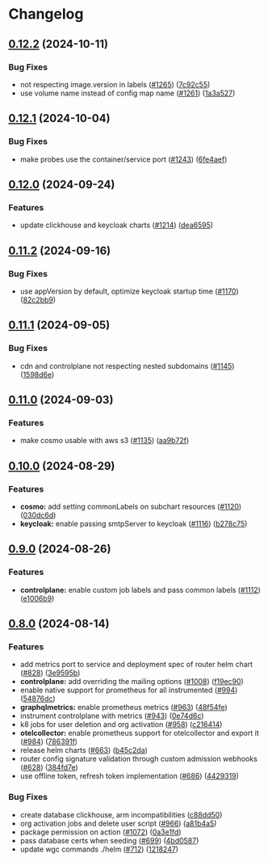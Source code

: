 # Changelog

## [0.12.2](https://github.com/wundergraph/cosmo/compare/helm-cosmo@0.12.1...helm-cosmo@0.12.2) (2024-10-11)


### Bug Fixes

* not respecting image.version in labels ([#1265](https://github.com/wundergraph/cosmo/issues/1265)) ([7c92c55](https://github.com/wundergraph/cosmo/commit/7c92c5576c3d713cc9c1349cf6f725f79ed75310))
* use volume name instead of config map name ([#1261](https://github.com/wundergraph/cosmo/issues/1261)) ([1a3a527](https://github.com/wundergraph/cosmo/commit/1a3a5273b2dda03e7cb1a5ee429aa14efcb058cc))

## [0.12.1](https://github.com/wundergraph/cosmo/compare/helm-cosmo@0.12.0...helm-cosmo@0.12.1) (2024-10-04)


### Bug Fixes

* make probes use the container/service port ([#1243](https://github.com/wundergraph/cosmo/issues/1243)) ([6fe4aef](https://github.com/wundergraph/cosmo/commit/6fe4aeff7b2c30a220c5b7e0c95a78ac39e330bd))

## [0.12.0](https://github.com/wundergraph/cosmo/compare/helm-cosmo@0.11.2...helm-cosmo@0.12.0) (2024-09-24)


### Features

* update clickhouse and keycloak charts ([#1214](https://github.com/wundergraph/cosmo/issues/1214)) ([dea6595](https://github.com/wundergraph/cosmo/commit/dea65954c8180d562527f425157ddfeaee83ad44))

## [0.11.2](https://github.com/wundergraph/cosmo/compare/helm-cosmo@0.11.1...helm-cosmo@0.11.2) (2024-09-16)


### Bug Fixes

* use appVersion by default, optimize keycloak startup time ([#1170](https://github.com/wundergraph/cosmo/issues/1170)) ([82c2bb9](https://github.com/wundergraph/cosmo/commit/82c2bb98d568fd7973fa700a84bec7ce4c0c51cf))

## [0.11.1](https://github.com/wundergraph/cosmo/compare/helm-cosmo@0.11.0...helm-cosmo@0.11.1) (2024-09-05)


### Bug Fixes

* cdn and controlplane not respecting nested subdomains ([#1145](https://github.com/wundergraph/cosmo/issues/1145)) ([1598d6e](https://github.com/wundergraph/cosmo/commit/1598d6e421cf3b51997050d006faf9655fd96fdd))

## [0.11.0](https://github.com/wundergraph/cosmo/compare/helm-cosmo@0.10.0...helm-cosmo@0.11.0) (2024-09-03)


### Features

* make cosmo usable with aws s3  ([#1135](https://github.com/wundergraph/cosmo/issues/1135)) ([aa9b72f](https://github.com/wundergraph/cosmo/commit/aa9b72fe59a02557f11c2eed494f7691fea236aa))

## [0.10.0](https://github.com/wundergraph/cosmo/compare/helm-cosmo@0.9.0...helm-cosmo@0.10.0) (2024-08-29)


### Features

* **cosmo:** add setting commonLabels on subchart resources ([#1120](https://github.com/wundergraph/cosmo/issues/1120)) ([030dc6d](https://github.com/wundergraph/cosmo/commit/030dc6da6652508d041bb34715d867d3a54db004))
* **keycloak:** enable passing smtpServer to keycloak ([#1116](https://github.com/wundergraph/cosmo/issues/1116)) ([b278c75](https://github.com/wundergraph/cosmo/commit/b278c75a4fdfa572e8891a61ff3bc582947c7c2b))

## [0.9.0](https://github.com/wundergraph/cosmo/compare/helm-cosmo@0.8.0...helm-cosmo@0.9.0) (2024-08-26)


### Features

* **controlplane:** enable custom job labels and pass common labels  ([#1112](https://github.com/wundergraph/cosmo/issues/1112)) ([e1006b9](https://github.com/wundergraph/cosmo/commit/e1006b935e5f1003f1818544c6c455bebc0929de))

## [0.8.0](https://github.com/wundergraph/cosmo/compare/helm-cosmo-v0.7.0...helm-cosmo@0.8.0) (2024-08-14)


### Features

* add metrics port to service and deployment spec of router helm chart ([#828](https://github.com/wundergraph/cosmo/issues/828)) ([3e9595b](https://github.com/wundergraph/cosmo/commit/3e9595b3b1ee99c8d7baadf19b42cff8b95a7a43))
* **controlplane:** add overriding the mailing options ([#1008](https://github.com/wundergraph/cosmo/issues/1008)) ([f19ec90](https://github.com/wundergraph/cosmo/commit/f19ec90ca2cb2259384c2119291c43d4b5bcd11e))
* enable native support for prometheus for all instrumented ([#994](https://github.com/wundergraph/cosmo/issues/994)) ([54876dc](https://github.com/wundergraph/cosmo/commit/54876dc69fd98259463e6514c6c02e2b006ac807))
* **graphqlmetrics:** enable prometheus metrics ([#963](https://github.com/wundergraph/cosmo/issues/963)) ([48f54fe](https://github.com/wundergraph/cosmo/commit/48f54fed6444fd6ffc25a86fe45225b717fabca4))
* instrument controlplane with metrics ([#943](https://github.com/wundergraph/cosmo/issues/943)) ([0e74d6c](https://github.com/wundergraph/cosmo/commit/0e74d6c9c7699a335bb56d74bfc0cf3b2fdbc70e))
* k8 jobs for user deletion and org activation ([#958](https://github.com/wundergraph/cosmo/issues/958)) ([c216414](https://github.com/wundergraph/cosmo/commit/c216414fac9e582548073e87cfeb1c795315122a))
* **otelcollector:** enable prometheus support for otelcollector and export it ([#984](https://github.com/wundergraph/cosmo/issues/984)) ([786391f](https://github.com/wundergraph/cosmo/commit/786391fc48def4648558042ef2cb05c99b010a7e))
* release helm charts ([#663](https://github.com/wundergraph/cosmo/issues/663)) ([b45c2da](https://github.com/wundergraph/cosmo/commit/b45c2da2a36d7360910eb7c3d2a3207c89d3bbdb))
* router config signature validation through custom admission webhooks ([#628](https://github.com/wundergraph/cosmo/issues/628)) ([384fd7e](https://github.com/wundergraph/cosmo/commit/384fd7e3372479e96fccc4fc771dc4e9f9c84754))
* use offline token, refresh token implementation ([#686](https://github.com/wundergraph/cosmo/issues/686)) ([4429319](https://github.com/wundergraph/cosmo/commit/442931935e979f53b0b093fbad217a2c91807f8e))


### Bug Fixes

* create database clickhouse, arm incompatibilities ([c88dd50](https://github.com/wundergraph/cosmo/commit/c88dd507318334d40e9352a69a5df32d047d94f4))
* org activation jobs and delete user script ([#966](https://github.com/wundergraph/cosmo/issues/966)) ([a81b4a5](https://github.com/wundergraph/cosmo/commit/a81b4a57ab5702703fd6218d90c200c5a8a543f5))
* package permission on action ([#1072](https://github.com/wundergraph/cosmo/issues/1072)) ([0a3e1fd](https://github.com/wundergraph/cosmo/commit/0a3e1fd7553355da25e026e6f29492a3b84d8373))
* pass database certs when seeding ([#699](https://github.com/wundergraph/cosmo/issues/699)) ([4bd0587](https://github.com/wundergraph/cosmo/commit/4bd0587e2a052cec597d9af2c1255fd041c3c239))
* update wgc commands ./helm ([#712](https://github.com/wundergraph/cosmo/issues/712)) ([1218247](https://github.com/wundergraph/cosmo/commit/1218247b89406b7df4d5e1d16cf0a231faf3c138))
